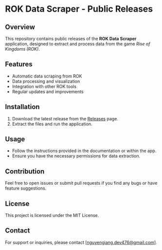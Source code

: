 # ROK Data Scraper - Public Releases

## Overview
This repository contains public releases of the **ROK Data Scraper** application, designed to extract and process data from the game *Rise of Kingdoms (ROK)*.

## Features
- Automatic data scraping from ROK
- Data processing and visualization
- Integration with other ROK tools
- Regular updates and improvements

## Installation
1. Download the latest release from the [Releases](https://github.com/bingii98/ROK-DataScraper-App/releases) page.
2. Extract the files and run the application.

## Usage
- Follow the instructions provided in the documentation or within the app.
- Ensure you have the necessary permissions for data extraction.

## Contribution
Feel free to open issues or submit pull requests if you find any bugs or have feature suggestions.

## License
This project is licensed under the MIT License.

## Contact
For support or inquiries, please contact [nguyengiang.dev476@gmail.com].
